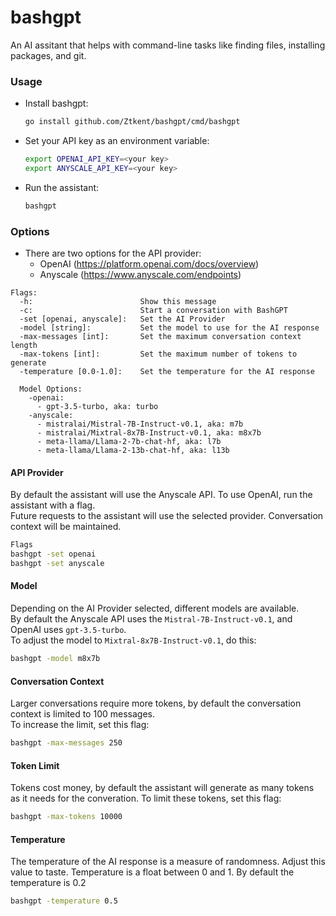 # bashgpt
An AI assitant that helps with command-line tasks like finding files, installing packages, and git.

### Usage

- Install bashgpt:  
  ```bash
  go install github.com/Ztkent/bashgpt/cmd/bashgpt
  ```
  
- Set your API key as an environment variable:
  ```bash
  export OPENAI_API_KEY=<your key>
  export ANYSCALE_API_KEY=<your key>
  ```

- Run the assistant:
  ```bash
  bashgpt
  ```

### Options
- There are two options for the API provider:  
  - OpenAI (https://platform.openai.com/docs/overview)  
  - Anyscale (https://www.anyscale.com/endpoints)  
```
Flags:
  -h:                        Show this message
  -c:                        Start a conversation with BashGPT
  -set [openai, anyscale]:   Set the AI Provider
  -model [string]:           Set the model to use for the AI response
  -max-messages [int]:       Set the maximum conversation context length
  -max-tokens [int]:         Set the maximum number of tokens to generate
  -temperature [0.0-1.0]:    Set the temperature for the AI response

  Model Options:
    -openai:
	  - gpt-3.5-turbo, aka: turbo
	-anyscale:
	  - mistralai/Mistral-7B-Instruct-v0.1, aka: m7b
	  - mistralai/Mixtral-8x7B-Instruct-v0.1, aka: m8x7b
	  - meta-llama/Llama-2-7b-chat-hf, aka: l7b
	  - meta-llama/Llama-2-13b-chat-hf, aka: l13b
```

#### API Provider
By default the assistant will use the Anyscale API. To use OpenAI, run the assistant with a flag.  
Future requests to the assistant will use the selected provider. Conversation context will be maintained.

```bash
Flags
bashgpt -set openai
bashgpt -set anyscale 
```

#### Model
Depending on the AI Provider selected, different models are available.  
By default the Anyscale API uses the `Mistral-7B-Instruct-v0.1`, and OpenAI uses `gpt-3.5-turbo`.  
To adjust the model to `Mixtral-8x7B-Instruct-v0.1`, do this:
```bash
bashgpt -model m8x7b
```

#### Conversation Context
Larger conversations require more tokens, by default the conversation context is limited to 100 messages.  
To increase the limit, set this flag:
```bash
bashgpt -max-messages 250
```

#### Token Limit
Tokens cost money, by default the assistant will generate as many tokens as it needs for the converation.
To limit these tokens, set this flag:
```bash
bashgpt -max-tokens 10000
```

#### Temperature
The temperature of the AI response is a measure of randomness. Adjust this value to taste.
Temperature is a float between 0 and 1. By default the temperature is 0.2
```bash
bashgpt -temperature 0.5
```